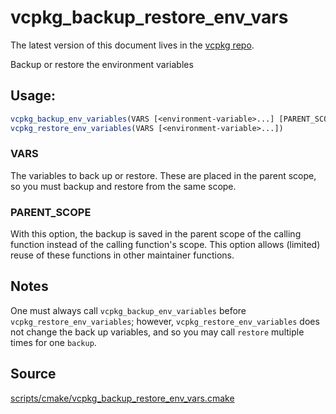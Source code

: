 # vcpkg_backup_restore_env_vars

The latest version of this document lives in the [vcpkg repo](https://github.com/Microsoft/vcpkg/blob/master/docs/maintainers/vcpkg_backup_restore_env_vars.md).

Backup or restore the environment variables

## Usage:
```cmake
vcpkg_backup_env_variables(VARS [<environment-variable>...] [PARENT_SCOPE])
vcpkg_restore_env_variables(VARS [<environment-variable>...])
```

### VARS
The variables to back up or restore.
These are placed in the parent scope, so you must backup and restore
from the same scope.

### PARENT_SCOPE
With this option, the backup is saved in the parent scope of the calling function
instead of the calling function's scope.
This option allows (limited) reuse of these functions in other maintainer functions.

## Notes
One must always call `vcpkg_backup_env_variables` before
`vcpkg_restore_env_variables`; however, `vcpkg_restore_env_variables`
does not change the back up variables, and so you may call `restore`
multiple times for one `backup`.


## Source
[scripts/cmake/vcpkg\_backup\_restore\_env\_vars.cmake](https://github.com/Microsoft/vcpkg/blob/master/scripts/cmake/vcpkg_backup_restore_env_vars.cmake)
